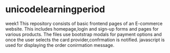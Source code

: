 # unicodelearningperiod
week1
  This repository consists of basic frontend pages of an E-commerce website.
  This includes homepage,login and sign-up forms and pages for various products.
  The files use bootstrap modals for payment options and once the user selects the card provider,confrmation is notified.
  javascript is used for displaying the order conirmation message.

